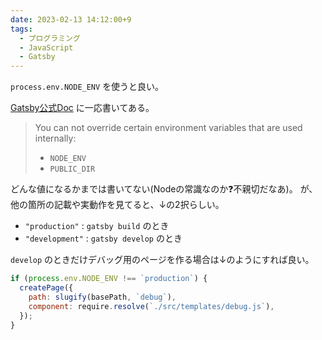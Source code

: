 ```yaml
---
date: 2023-02-13 14:12:00+9
tags:
  - プログラミング
  - JavaScript
  - Gatsby
---
```


`process.env.NODE_ENV` を使うと良い。

[Gatsby公式Doc](https://www.gatsbyjs.com/docs/how-to/local-development/environment-variables/)
に一応書いてある。

> You can not override certain environment variables that are used internally:
>
> - `NODE_ENV`
> - `PUBLIC_DIR`

どんな値になるかまでは書いてない(Nodeの常識なのか❓不親切だなあ)。
が、他の箇所の記載や実動作を見てると、↓の2択らしい。

- `"production"` : `gatsby build` のとき
- `"development"` : `gatsby develop` のとき

`develop` のときだけデバッグ用のページを作る場合は↓のようにすれば良い。

```js
if (process.env.NODE_ENV !== `production`) {
  createPage({
    path: slugify(basePath, `debug`),
    component: require.resolve(`./src/templates/debug.js`),
  });
}
```
